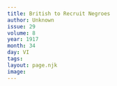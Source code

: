```yaml
---
title: British to Recruit Negroes
author: Unknown
issue: 29
volume: 8
year: 1917
month: 34
day: VI
tags:
layout: page.njk
image:
---
```



